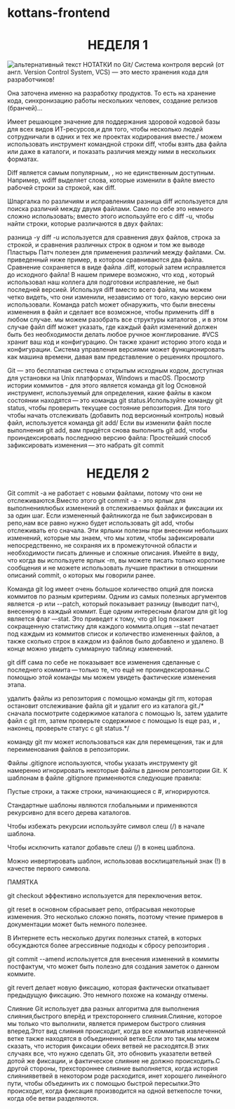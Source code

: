 # kottans-frontend 

<h1 align="center">НЕДЕЛЯ 1</h1> 

<img src="./![image](https://user-images.githubusercontent.com/65223481/182910345-704eea24-4713-4fbf-955c-ce40e15ecea7.png)
" alt="альтернативный текст">
НОТАТКИ по Git/
Система контроля версий (от англ. Version Control System, VCS) — это место хранения кода  для разработчиков!

Она заточена именно на разработку продуктов. То есть на хранение кода, синхронизацию работы нескольких человек, создание релизов (бранчей)...

Имеет решающее значение для поддержания здоровой кодовой базы для всех видов ИТ-ресурсов,и для того, чтобы несколько людей сотрудничали в одних и тех же проектах кодирования вместе./
можем использовать инструмент командной строки diff, чтобы взять два файла или даже в каталоги, и показать различия между ними в нескольких форматах. 

Diff является самым популярным, , но не единственным доступным. Например, wdiff выделяет слова, которые изменили в файле вместо рабочей строки за строкой, как diff.

Шпаргалка по различиям и исправлениям
разница
diff используется для поиска различий между двумя файлами. Само по себе это немного сложно использовать; вместо этого используйте его с diff -u, чтобы найти строки, которые различаются в двух файлах:

разница -у
diff -u используется для сравнения двух файлов, строка за строкой, и сравнения различных строк в одном и том же выводе
Пластырь
Патч полезен для применения различий между файлами. См. приведенный ниже пример, в котором сравниваются два файла. Сравнение сохраняется в виде файла .diff, который затем исправляется до исходного файла!
В нашем примере возможно, что код , который использовал наш коллега для подготовки исправление, не был последней версией. Используя diff вместо всего файла, мы можем четко видеть, что они изменили, независимо от того, какую версию они использовали. Команда patch может обнаружить, что были внесены изменения в файл и сделает все возможное, чтобы применить diff в любом случае.
мы можем разобрать все структуры каталогов , и в этом случае файл diff может указать, где каждый файл изменений должен быть без необходимости делать любое ручное жонглирование.
#VCS хранит ваш код и конфигурацию. Он также хранит историю этого кода и конфигурации. Система управления версиями может функционировать как машина времени, давая вам представление о решениях прошлого. 

Git — это бесплатная система с открытым исходным кодом, доступная для установки на Unix платформах, Windows и macOS. 
Просмотр истории коммитов  -  для этого является команда git log
Основной инструмент, используемый для определения, какие файлы в каком состоянии находятся — это команда git status.Используйте команду git status, чтобы проверить текущее состояние репозитория.
Для того чтобы начать отслеживать (добавить под версионный контроль) новый файл, используется команда git add/ Если вы изменили файл после выполнения git add, вам придётся снова выполнить git add, чтобы проиндексировать последнюю версию файла:
Простейший способ зафиксировать изменения — это набрать git commit


<h1 align="center">НЕДЕЛЯ 2</h1> 

Git commit -a не работает с новыми файлами, потому что они не отслеживаются.Вместо этого git commit -a - это ярлык для выполнениялюбых изменений в отслеживаемых файлах и фиксации их за один шаг.
Если измененный файлникогда не был зафиксирован в репо,нам все равно нужно будет использовать git add, чтобы отслеживать его сначала. Эти ярлыки полезны при внесении небольших изменений, которые мы знаем, что мы хотим, чтобы зафиксировали непосредственно, не сохраняя их в промежуточной области и необходимости писать длинные и сложные описания. Имейте в виду, что когда вы используете ярлык -m, вы можете писать только короткие сообщения и не можете использовать лучшие практики в отношении описаний commit, о которых мы говорили ранее.

Команда git log имеет очень большое количество опций для поиска коммитов по разным критериям. Одним из самых полезных аргументов является -p или --patch, который показывает разницу (выводит патч), внесенную в каждый коммит. Еще одним интересным флагом для git log является флаг —stat. Это приведет к тому, что git log покажет  сокращенную статистику для каждого коммита.опция --stat печатает под каждым из коммитов список и количество измененных файлов, а также сколько строк в каждом из файлов было добавлено и удалено. В конце можно увидеть суммарную таблицу изменений.

git diff сама по себе не показывает все изменения сделанные с последнего коммита — только те, что ещё не проиндексированы.С помощью этой команды мы можем увидеть фактические изменения этапа.

удалить файлы из репозитория с помощью команды git rm, которая остановит отслеживание файла git и удалит его из каталога git./* сначала посмотрите содержимое каталога с помощью ls, затем удалите файл с git rm, затем проверьте содержимое с помощью ls еще раз, и , наконец, проверьте статус с git status.*/

команду git mv может использоваться как для перемещения, так и для переименования файлов в репозитории.

Файлы .gitignore используются, чтобы указать инструменту git намеренно игнорировать некоторые файлы в данном репозитории Git. 
К шаблонам в файле .gitignore применяются следующие правила:

Пустые строки, а также строки, начинающиеся с #, игнорируются.

Стандартные шаблоны являются глобальными и применяются рекурсивно для всего дерева каталогов.

Чтобы избежать рекурсии используйте символ слеш (/) в начале шаблона.

Чтобы исключить каталог добавьте слеш (/) в конец шаблона.

Можно инвертировать шаблон, использовав восклицательный знак (!) в качестве первого символа.

ПАМЯТКА

git checkout эффективно используется для переключения веток.

git reset в основном сбрасывает репо, отбрасывая некоторые изменения. Это несколько сложно понять, поэтому чтение примеров в документации может быть немного полезнее.

В Интернете есть несколько других полезных статей, в которых обсуждаются более агрессивные подходы к сбросу репозитория .

git commit --amend используется для внесения изменений в коммиты постфактум, что может быть полезно для создания заметок о данном коммите.

git revert делает новую фиксацию, которая фактически откатывает предыдущую фиксацию. Это немного похоже на команду отмены.


Слияние
Git использует два разных алгоритма для выполнения слияния,быстрого вперёд и трехстороннего слияния.Слияние, которое мы только что выполнили, является примером быстрого слияния вперед.Этот вид слияния происходит, когда все коммитыв извлеченной ветке также находятся в объединенной ветке.Если это так,мы можем сказать, что история фиксации обеих ветвей не расходятся.В этих случаях все, что нужно сделать Git, это обновить указатели ветвей дотой же фиксации, и фактическое слияние не должно происходить.С другой стороны, трехстороннее слияние выполняется, когда история слиянияветвей в некотором роде расходится, инет хорошего линейного пути, чтобы объединить их с помощью быстрой пересылки.Это происходит, когда фиксация производится на одной веткепосле точки, когда обе ветви разделяются.
